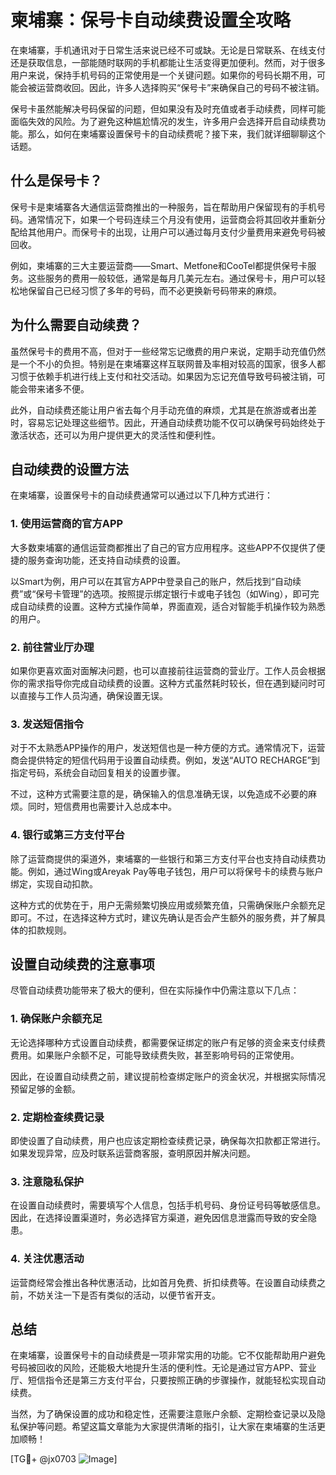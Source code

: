 # 柬埔寨：保号卡自动续费设置全攻略

在柬埔寨，手机通讯对于日常生活来说已经不可或缺。无论是日常联系、在线支付还是获取信息，一部能随时联网的手机都能让生活变得更加便利。然而，对于很多用户来说，保持手机号码的正常使用是一个关键问题。如果你的号码长期不用，可能会被运营商收回。因此，许多人选择购买“保号卡”来确保自己的号码不被注销。

保号卡虽然能解决号码保留的问题，但如果没有及时充值或者手动续费，同样可能面临失效的风险。为了避免这种尴尬情况的发生，许多用户会选择开启自动续费功能。那么，如何在柬埔寨设置保号卡的自动续费呢？接下来，我们就详细聊聊这个话题。

## 什么是保号卡？

保号卡是柬埔寨各大通信运营商推出的一种服务，旨在帮助用户保留现有的手机号码。通常情况下，如果一个号码连续三个月没有使用，运营商会将其回收并重新分配给其他用户。而保号卡的出现，让用户可以通过每月支付少量费用来避免号码被回收。

例如，柬埔寨的三大主要运营商——Smart、Metfone和CooTel都提供保号卡服务。这些服务的费用一般较低，通常是每月几美元左右。通过保号卡，用户可以轻松地保留自己已经习惯了多年的号码，而不必更换新号码带来的麻烦。

## 为什么需要自动续费？

虽然保号卡的费用不高，但对于一些经常忘记缴费的用户来说，定期手动充值仍然是一个不小的负担。特别是在柬埔寨这样互联网普及率相对较高的国家，很多人都习惯于依赖手机进行线上支付和社交活动。如果因为忘记充值导致号码被注销，可能会带来诸多不便。

此外，自动续费还能让用户省去每个月手动充值的麻烦，尤其是在旅游或者出差时，容易忘记处理这些细节。因此，开通自动续费功能不仅可以确保号码始终处于激活状态，还可以为用户提供更大的灵活性和便利性。

## 自动续费的设置方法

在柬埔寨，设置保号卡的自动续费通常可以通过以下几种方式进行：

### 1. 使用运营商的官方APP

大多数柬埔寨的通信运营商都推出了自己的官方应用程序。这些APP不仅提供了便捷的服务查询功能，还支持自动续费的设置。

以Smart为例，用户可以在其官方APP中登录自己的账户，然后找到“自动续费”或“保号卡管理”的选项。按照提示绑定银行卡或电子钱包（如Wing），即可完成自动续费的设置。这种方式操作简单，界面直观，适合对智能手机操作较为熟悉的用户。

### 2. 前往营业厅办理

如果你更喜欢面对面解决问题，也可以直接前往运营商的营业厅。工作人员会根据你的需求指导你完成自动续费的设置。这种方式虽然耗时较长，但在遇到疑问时可以直接与工作人员沟通，确保设置无误。

### 3. 发送短信指令

对于不太熟悉APP操作的用户，发送短信也是一种方便的方式。通常情况下，运营商会提供特定的短信代码用于设置自动续费。例如，发送“AUTO RECHARGE”到指定号码，系统会自动回复相关的设置步骤。

不过，这种方式需要注意的是，确保输入的信息准确无误，以免造成不必要的麻烦。同时，短信费用也需要计入总成本中。

### 4. 银行或第三方支付平台

除了运营商提供的渠道外，柬埔寨的一些银行和第三方支付平台也支持自动续费功能。例如，通过Wing或Areyak Pay等电子钱包，用户可以将保号卡的续费与账户绑定，实现自动扣款。

这种方式的优势在于，用户无需频繁切换应用或频繁充值，只需确保账户余额充足即可。不过，在选择这种方式时，建议先确认是否会产生额外的服务费，并了解具体的扣款规则。

## 设置自动续费的注意事项

尽管自动续费功能带来了极大的便利，但在实际操作中仍需注意以下几点：

### 1. 确保账户余额充足

无论选择哪种方式设置自动续费，都需要保证绑定的账户有足够的资金来支付续费费用。如果账户余额不足，可能导致续费失败，甚至影响号码的正常使用。

因此，在设置自动续费之前，建议提前检查绑定账户的资金状况，并根据实际情况预留足够的金额。

### 2. 定期检查续费记录

即使设置了自动续费，用户也应该定期检查续费记录，确保每次扣款都正常进行。如果发现异常，应及时联系运营商客服，查明原因并解决问题。

### 3. 注意隐私保护

在设置自动续费时，需要填写个人信息，包括手机号码、身份证号码等敏感信息。因此，在选择设置渠道时，务必选择官方渠道，避免因信息泄露而导致的安全隐患。

### 4. 关注优惠活动

运营商经常会推出各种优惠活动，比如首月免费、折扣续费等。在设置自动续费之前，不妨关注一下是否有类似的活动，以便节省开支。

## 总结

在柬埔寨，设置保号卡的自动续费是一项非常实用的功能。它不仅能帮助用户避免号码被回收的风险，还能极大地提升生活的便利性。无论是通过官方APP、营业厅、短信指令还是第三方支付平台，只要按照正确的步骤操作，就能轻松实现自动续费。

当然，为了确保设置的成功和稳定性，还需要注意账户余额、定期检查记录以及隐私保护等问题。希望这篇文章能为大家提供清晰的指引，让大家在柬埔寨的生活更加顺畅！

[TG💪+ @jx0703 ![Image](https://github.com/user-attachments/assets/dbca1d08-cadb-493c-b0ec-ad6f7a83f270)]